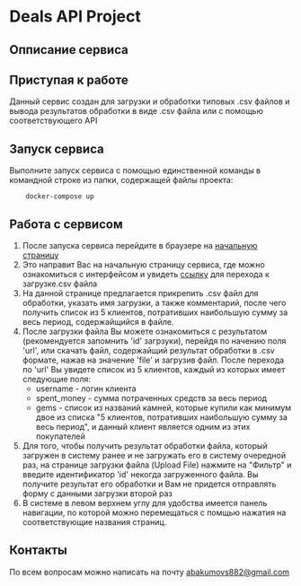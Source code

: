 # Deals API Project
## Опписание сервиса

## Приступая к работе
Данный сервис создан для загрузки и обработки типовых .csv файлов и вывода результатов обработки в виде .csv файла или 
с помощью соответствующего API

## Запуск сервиса
Выполните запуск сервиса с помощью единственной команды в командной строке из папки, содержащей файлы проекта:

```console
    docker-compose up
```

## Работа с сервисом
1. После запуска сервиса перейдите в браузере на [начальную страницу](http://127.0.0.1:8000/)
2. Это направит Вас на начальную страницу сервиса, где можно ознакомиться с 
интерфейсом и увидеть [ссылку](http://127.0.0.1:8000/upload_file/) для перехода к загрузке.csv файла <br>
3. На данной странице предлагается прикрепить .csv файл для обработки, указать имя загрузки, а также комментарий,
после чего получить список из 5 клиентов, потративших наибольшую сумму за весь период, содержайщийся в файле.
4. После загрузки файла Вы можете ознакомиться с результатом (рекомендуется запомнить 'id' загрзуки), перейдя 
по начению поля 'url', или скачать файл, содержайщий результат обработки в .csv формате, нажав на значение 
'file' и загрузив файл. После перехода по 'url'
Вы увидете список из 5 клиентов, каждый из которых имеет следующие поля:
    - username - логин клиента
    - spent_money - сумма потраченных средств за весь период
    - gems - список из названий камней, которые купили как минимум двое из списка 
"5 клиентов, потративших наибольшую сумму за весь период", и данный клиент является одним из этих покупателей
5. Для того, чтобы получить результат обработки файла, который загружен в систему ранее и не загружать его в систему 
очередной раз, на странице загрузки файла (Upload File) нажмите на "Фильтр" и введите идентификатор 'id' некогда 
загруженного файла. Вы получите результат его обработки и Вам не придется отправлять форму с данными загрузки 
второй раз
6. В системе в левом верхнем углу для удобства имеется панель навигации, по которой можно перемещаться с помщью нажатия 
на соответствующие названия страниц.

## Контакты
По всем вопросам можно написать на почту abakumovs882@gmail.com